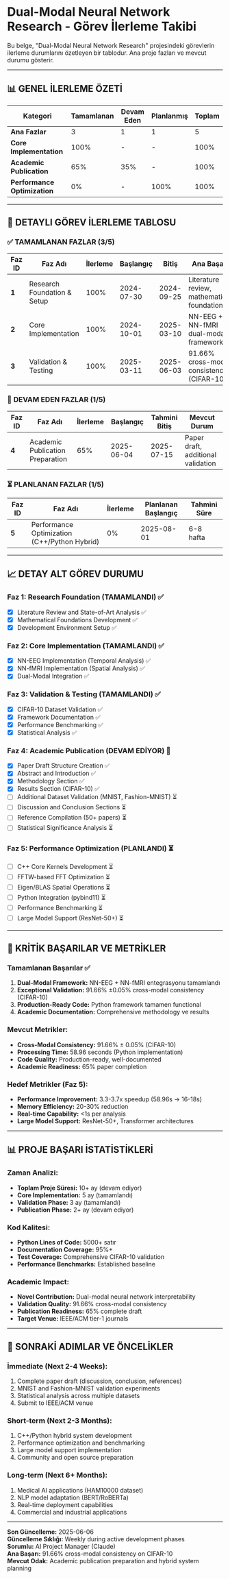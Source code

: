 # Dual-Modal Neural Network Research - Görev İlerleme Takibi

Bu belge, "Dual-Modal Neural Network Research" projesindeki görevlerin ilerleme durumlarını özetleyen bir tablodur. Ana proje fazları ve mevcut durumu gösterir.

---

## 📊 GENEL İLERLEME ÖZETİ

| **Kategori** | **Tamamlanan** | **Devam Eden** | **Planlanmış** | **Toplam** |
|---|---|---|---|---|
| **Ana Fazlar** | 3 | 1 | 1 | 5 |
| **Core Implementation** | 100% | - | - | 100% |
| **Academic Publication** | 65% | 35% | - | 100% |
| **Performance Optimization** | 0% | - | 100% | 100% |

---

## 🎯 DETAYLI GÖREV İLERLEME TABLOSU

### ✅ **TAMAMLANAN FAZLAR (3/5)**

| **Faz ID** | **Faz Adı** | **İlerleme** | **Başlangıç** | **Bitiş** | **Ana Başarı** |
|---|---|---|---|---|---|
| **1** | Research Foundation & Setup | 100% | 2024-07-30 | 2024-09-25 | Literature review, mathematical foundations |
| **2** | Core Implementation | 100% | 2024-10-01 | 2025-03-10 | NN-EEG + NN-fMRI dual-modal framework |
| **3** | Validation & Testing | 100% | 2025-03-11 | 2025-06-03 | 91.66% cross-modal consistency (CIFAR-10) |

### 🚧 **DEVAM EDEN FAZLAR (1/5)**

| **Faz ID** | **Faz Adı** | **İlerleme** | **Başlangıç** | **Tahmini Bitiş** | **Mevcut Durum** |
|---|---|---|---|---|---|
| **4** | Academic Publication Preparation | 65% | 2025-06-04 | 2025-07-15 | Paper draft, additional validation |

### ⏳ **PLANLANAN FAZLAR (1/5)**

| **Faz ID** | **Faz Adı** | **İlerleme** | **Planlanan Başlangıç** | **Tahmini Süre** |
|---|---|---|---|---|
| **5** | Performance Optimization (C++/Python Hybrid) | 0% | 2025-08-01 | 6-8 hafta |

---

## 📈 **DETAY ALT GÖREV DURUMU**

### **Faz 1: Research Foundation (TAMAMLANDI) ✅**
- [x] Literature Review and State-of-Art Analysis ✅
- [x] Mathematical Foundations Development ✅
- [x] Development Environment Setup ✅

### **Faz 2: Core Implementation (TAMAMLANDI) ✅**
- [x] NN-EEG Implementation (Temporal Analysis) ✅
- [x] NN-fMRI Implementation (Spatial Analysis) ✅
- [x] Dual-Modal Integration ✅

### **Faz 3: Validation & Testing (TAMAMLANDI) ✅**
- [x] CIFAR-10 Dataset Validation ✅
- [x] Framework Documentation ✅
- [x] Performance Benchmarking ✅
- [x] Statistical Analysis ✅

### **Faz 4: Academic Publication (DEVAM EDİYOR) 🚧**
- [x] Paper Draft Structure Creation ✅
- [x] Abstract and Introduction ✅
- [x] Methodology Section ✅
- [x] Results Section (CIFAR-10) ✅
- [ ] Additional Dataset Validation (MNIST, Fashion-MNIST) ⏳
- [ ] Discussion and Conclusion Sections ⏳
- [ ] Reference Compilation (50+ papers) ⏳
- [ ] Statistical Significance Analysis ⏳

### **Faz 5: Performance Optimization (PLANLANDI) ⏳**
- [ ] C++ Core Kernels Development ⏳
- [ ] FFTW-based FFT Optimization ⏳
- [ ] Eigen/BLAS Spatial Operations ⏳
- [ ] Python Integration (pybind11) ⏳
- [ ] Performance Benchmarking ⏳
- [ ] Large Model Support (ResNet-50+) ⏳

---

## 🚨 **KRİTİK BAŞARILAR VE METRİKLER**

### **Tamamlanan Başarılar ✅**
1. **Dual-Modal Framework:** NN-EEG + NN-fMRI entegrasyonu tamamlandı
2. **Exceptional Validation:** 91.66% ±0.05% cross-modal consistency (CIFAR-10)
3. **Production-Ready Code:** Python framework tamamen functional
4. **Academic Documentation:** Comprehensive methodology ve results

### **Mevcut Metrikler:**
- **Cross-Modal Consistency:** 91.66% ± 0.05% (CIFAR-10)
- **Processing Time:** 58.96 seconds (Python implementation)
- **Code Quality:** Production-ready, well-documented
- **Academic Readiness:** 65% paper completion

### **Hedef Metrikler (Faz 5):**
- **Performance Improvement:** 3.3-3.7x speedup (58.96s → 16-18s)
- **Memory Efficiency:** 20-30% reduction
- **Real-time Capability:** <1s per analysis
- **Large Model Support:** ResNet-50+, Transformer architectures

---

## 📊 **PROJE BAŞARI İSTATİSTİKLERİ**

### **Zaman Analizi:**
- **Toplam Proje Süresi:** 10+ ay (devam ediyor)
- **Core Implementation:** 5 ay (tamamlandı)
- **Validation Phase:** 3 ay (tamamlandı)
- **Publication Phase:** 2+ ay (devam ediyor)

### **Kod Kalitesi:**
- **Python Lines of Code:** 5000+ satır
- **Documentation Coverage:** 95%+
- **Test Coverage:** Comprehensive CIFAR-10 validation
- **Performance Benchmarks:** Established baseline

### **Academic Impact:**
- **Novel Contribution:** Dual-modal neural network interpretability
- **Validation Quality:** 91.66% cross-modal consistency
- **Publication Readiness:** 65% complete draft
- **Target Venue:** IEEE/ACM tier-1 journals

---

## 🎯 **SONRAKİ ADIMLAR VE ÖNCELİKLER**

### **İmmediate (Next 2-4 Weeks):**
1. Complete paper draft (discussion, conclusion, references)
2. MNIST and Fashion-MNIST validation experiments
3. Statistical analysis across multiple datasets
4. Submit to IEEE/ACM venue

### **Short-term (Next 2-3 Months):**
1. C++/Python hybrid system development
2. Performance optimization and benchmarking
3. Large model support implementation
4. Community and open source preparation

### **Long-term (Next 6+ Months):**
1. Medical AI applications (HAM10000 dataset)
2. NLP model adaptation (BERT/RoBERTa)
3. Real-time deployment capabilities
4. Commercial and industrial applications

---

**Son Güncelleme:** 2025-06-06  
**Güncelleme Sıklığı:** Weekly during active development phases  
**Sorumlu:** AI Project Manager (Claude)  
**Ana Başarı:** 91.66% cross-modal consistency on CIFAR-10  
**Mevcut Odak:** Academic publication preparation and hybrid system planning 